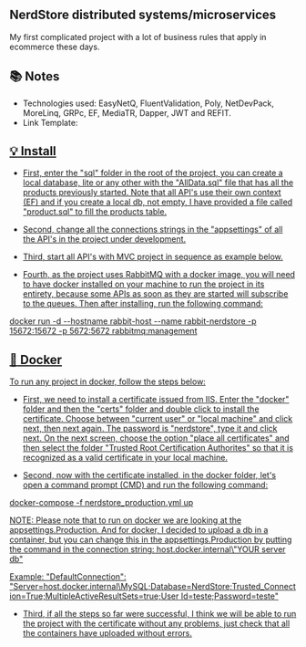 ## NerdStore distributed systems/microservices

My first complicated project with a lot of business rules that apply in ecommerce these days.

## :books: Notes

- Technologies used: EasyNetQ, FluentValidation, Poly, NetDevPack, MoreLinq, GRPc, EF, MediaTR, Dapper, JWT and REFIT.
- Link Template: <a href="https://technext.github.io/cozastore/">

## :bulb: Install

- First, enter the "sql" folder in the root of the project, you can create a local database, lite or any other with the "AllData.sql" file that has all the products previously started.
Note that all API's use their own context (EF) and if you create a local db, not empty, I have provided a file called "product.sql" to fill the products table.

- Second, change all the connections strings in the "appsettings" of all the API's in the project under development.

- Third, start all API's with MVC project in sequence as example below.

- Fourth, as the project uses RabbitMQ with a docker image, you will need to have docker installed on your machine to run the project in its entirety, because some APIs as soon as they are started will subscribe to the queues. Then after installing, run the following command:

docker run -d --hostname rabbit-host --name rabbit-nerdstore -p 15672:15672 -p 5672:5672 rabbitmq:management

## :whale: Docker

To run any project in docker, follow the steps below:

- First, we need to install a certificate issued from IIS.
Enter the "docker" folder and then the "certs" folder and double click to install the certificate.
Choose between "current user" or "local machine" and click next, then next again. The password is "nerdstore", 
type it and click next. On the next screen, choose the option "place all certificates" and then select the folder 
"Trusted Root Certification Authorites" so that it is recognized as a valid certificate in your local machine.

- Second, now with the certificate installed, in the docker folder, let's open a command prompt (CMD) and run the following command:

docker-compose -f nerdstore_production.yml up 

NOTE: Please note that to run on docker we are looking at the appsettings.Production. And for docker, I decided to upload a db in a container, but you can change this in the appsettings.Production by putting the command in the connection string: host.docker.internal\\"YOUR server db"

Example: "DefaultConnection": "Server=host.docker.internal\\MySQL;Database=NerdStore;Trusted_Connection=True;MultipleActiveResultSets=true;User Id=teste;Password=teste"

- Third, if all the steps so far were successful, I think we will be able to run the project with the certificate without any problems, just check that all the containers have uploaded without errors.

